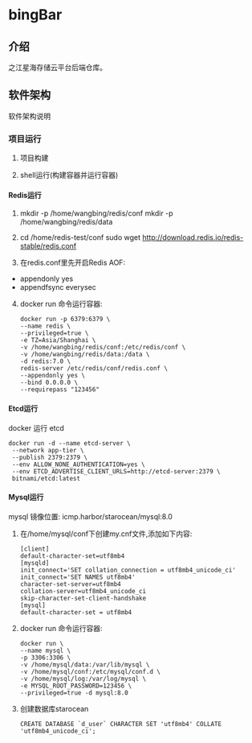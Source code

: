 # bingBar

## 介绍

之江星海存储云平台后端仓库。

## 软件架构

软件架构说明

### 项目运行

1. 项目构建


2. shell运行(构建容器并运行容器)

#### Redis运行

1. mkdir -p /home/wangbing/redis/conf mkdir -p /home/wangbing/redis/data

2. cd /home/redis-test/conf sudo wget http://download.redis.io/redis-stable/redis.conf


3. 在redis.conf里先开启Redis AOF:

- appendonly yes
- appendfsync everysec

4. docker run 命令运行容器:
   ```
   docker run -p 6379:6379 \
   --name redis \
   --privileged=true \
   -e TZ=Asia/Shanghai \
   -v /home/wangbing/redis/conf:/etc/redis/conf \
   -v /home/wangbing/redis/data:/data \
   -d redis:7.0 \
   redis-server /etc/redis/conf/redis.conf \
   --appendonly yes \
   --bind 0.0.0.0 \
   --requirepass "123456"
   ```   

#### Etcd运行

docker 运行 etcd

   ```
   docker run -d --name etcd-server \
    --network app-tier \
    --publish 2379:2379 \
    --env ALLOW_NONE_AUTHENTICATION=yes \
    --env ETCD_ADVERTISE_CLIENT_URLS=http://etcd-server:2379 \
    bitnami/etcd:latest
   ```

#### Mysql运行

mysql 镜像位置: icmp.harbor/starocean/mysql:8.0

1. 在/home/mysql/conf下创建my.cnf文件,添加如下内容:
   ```
   [client]
   default-character-set=utf8mb4
   [mysqld]
   init_connect='SET collation_connection = utf8mb4_unicode_ci'
   init_connect='SET NAMES utf8mb4'
   character-set-server=utf8mb4
   collation-server=utf8mb4_unicode_ci
   skip-character-set-client-handshake
   [mysql]
   default-character-set = utf8mb4
   ```

2. docker run 命令运行容器:
   ```
   docker run \
   --name mysql \
   -p 3306:3306 \
   -v /home/mysql/data:/var/lib/mysql \
   -v /home/mysql/conf:/etc/mysql/conf.d \
   -v /home/mysql/log:/var/log/mysql \
   -e MYSQL_ROOT_PASSWORD=123456 \
   --privileged=true -d mysql:8.0
   ```
3. 创建数据库starocean
   ```
   CREATE DATABASE `d_user` CHARACTER SET 'utf8mb4' COLLATE 'utf8mb4_unicode_ci';
   ```
   
